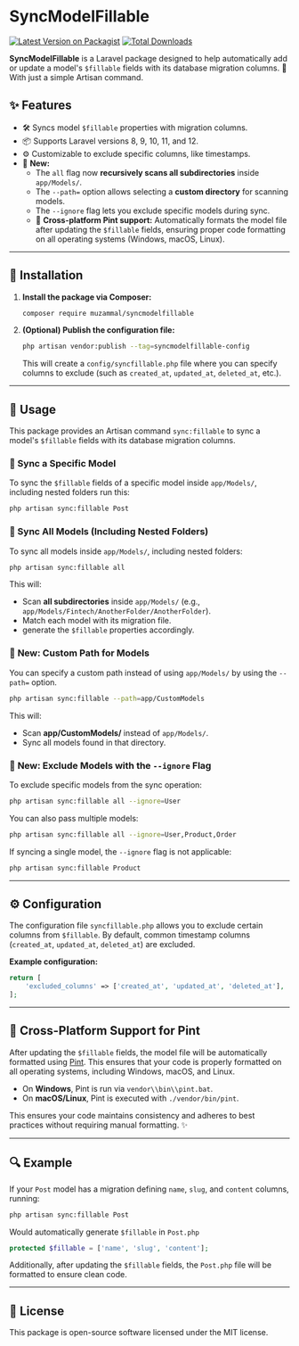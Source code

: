 # SyncModelFillable

[![Latest Version on Packagist](https://img.shields.io/packagist/v/muzammal/syncmodelfillable.svg?style=flat-square)](https://packagist.org/packages/muzammal/syncmodelfillable)
[![Total Downloads](https://img.shields.io/packagist/dt/muzammal/syncmodelfillable.svg?style=flat-square)](https://packagist.org/packages/muzammal/syncmodelfillable)

**SyncModelFillable** is a Laravel package designed to help automatically add or update a model's `$fillable` fields with its database migration columns. 🎉 With just a simple Artisan command.


## ✨ Features  

- 🛠️ Syncs model `$fillable` properties with migration columns.  
- 📦 Supports Laravel versions 8, 9, 10, 11, and 12.  
- ⚙️ Customizable to exclude specific columns, like timestamps.  
- 🔄 **New:**  
  - The `all` flag now **recursively scans all subdirectories** inside `app/Models/`.  
  - The `--path=` option allows selecting a **custom directory** for scanning models.  
  - The `--ignore` flag lets you exclude specific models during sync.
  - 🧹 **Cross-platform Pint support:** Automatically formats the model file after updating the `$fillable` fields, ensuring proper code formatting on all operating systems (Windows, macOS, Linux).

---

## 🚀 Installation  

1. **Install the package via Composer:**  

   ```bash
   composer require muzammal/syncmodelfillable
   ```  

2. **(Optional) Publish the configuration file:**  

   ```bash
   php artisan vendor:publish --tag=syncmodelfillable-config
   ```  

   This will create a `config/syncfillable.php` file where you can specify columns to exclude (such as `created_at`, `updated_at`, `deleted_at`, etc.).  

---

## 📘 Usage  

This package provides an Artisan command `sync:fillable` to sync a model's `$fillable` fields with its database migration columns.  

### 🔹 Sync a Specific Model  

To sync the `$fillable` fields of a specific model inside `app/Models/`, including nested folders run this:  

```bash
php artisan sync:fillable Post
```

### 🔹 Sync All Models (Including Nested Folders)  

To sync all models inside `app/Models/`, including nested folders:  

```bash
php artisan sync:fillable all
```

This will:  
- Scan **all subdirectories** inside `app/Models/` (e.g., `app/Models/Fintech/AnotherFolder/AnotherFolder`).  
- Match each model with its migration file.  
- generate the `$fillable` properties accordingly.  

### 🔹 **New:** Custom Path for Models  

You can specify a custom path instead of using `app/Models/` by using the `--path=` option.  

```bash
php artisan sync:fillable --path=app/CustomModels
```

This will:  
- Scan **app/CustomModels/** instead of `app/Models/`.  
- Sync all models found in that directory.  

### 🔹 **New:** Exclude Models with the `--ignore` Flag  

To exclude specific models from the sync operation:  

```bash
php artisan sync:fillable all --ignore=User
```

You can also pass multiple models:  

```bash
php artisan sync:fillable all --ignore=User,Product,Order
```

If syncing a single model, the `--ignore` flag is not applicable:  

```bash
php artisan sync:fillable Product
```

---

## ⚙️ Configuration  

The configuration file `syncfillable.php` allows you to exclude certain columns from `$fillable`. By default, common timestamp columns (`created_at`, `updated_at`, `deleted_at`) are excluded.  

**Example configuration:**  

```php
return [
    'excluded_columns' => ['created_at', 'updated_at', 'deleted_at'],
];
```

---

## 🧹 **Cross-Platform Support for Pint**  

After updating the `$fillable` fields, the model file will be automatically formatted using [Pint](https://github.com/laravel/pint). This ensures that your code is properly formatted on all operating systems, including Windows, macOS, and Linux. 

- On **Windows**, Pint is run via `vendor\\bin\\pint.bat`.  
- On **macOS/Linux**, Pint is executed with `./vendor/bin/pint`.

This ensures your code maintains consistency and adheres to best practices without requiring manual formatting. ✨

---

## 🔍 Example  

If your `Post` model has a migration defining `name`, `slug`, and `content` columns, running:  

```bash
php artisan sync:fillable Post
```

Would automatically generate `$fillable` in `Post.php`

```php
protected $fillable = ['name', 'slug', 'content'];
```
Additionally, after updating the `$fillable` fields, the `Post.php` file will be formatted to ensure clean code.

---

## 📜 License  

This package is open-source software licensed under the MIT license.
